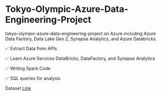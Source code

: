 # Tokyo-Olympic-Azure-Data-Engineering-Project
tokyo-olympic-azure-data-engineering-project on Azure including Azure Data Factory, Data Lake Gen 2, Synapse Analytics, and Azure Databricks.

✅ Extract Data from APIs

✅ Learn Azure Services DataBricks, DataFactory, and Synapse Analytics

✅ Writing Spark Code

✅ SQL queries for analysis

Dataset [Link](https://www.kaggle.com/datasets/arjunprasadsarkhel/2021-olympics-in-tokyo)


